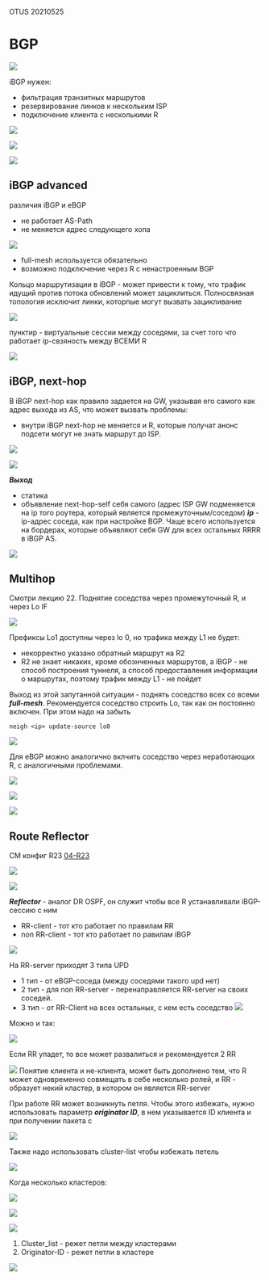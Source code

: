OTUS 20210525

# BGP #

![](pictures/01.jpg)

iBGP нужен:
- фильтрация транзитных маршрутов
- резервирование линков к нескольким ISP
- подключение клиента с несколькими R

![](pictures/02.jpg)

![](pictures/03.jpg)

![](pictures/04.jpg)

## iBGP advanced ##
различия iBGP и eBGP
- не работает AS-Path
- не меняется адрес следующего хопа

![](pictures/05.jpg)

- full-mesh используется обязательно
- возможно подключение через R с ненастроенным BGP

Кольцо маршрутизации в iBGP - может привести к тому, что трафик идущий против потока обновлений может зациклиться. Полносвязная топология исключит линки, которпые могут вызвать зацикливание

![](pictures/06.jpg)

пунктир - виртуальные сессии между соседями, за счет того что работает ip-свзяность между ВСЕМИ R

![](pictures/07.jpg)

## iBGP, next-hop ##

В iBGP next-hop  как правило задается на GW, указывая его самого как  адрес выхода из AS, что может вызвать проблемы:
- внутри iBGP next-hop не меняется и R, которые получат анонс подсети могут не знать маршрут до ISP.

![](pictures/08.jpg)

![](pictures/09.jpg)

___Выход___
- статика
- объявление next-hop-self себя самого (адрес ISP GW подменяется на ip того роутера, который является промежуточным/соседом) ___ip___ - ip-адрес соседа, как при настройке BGP. Чаще всего используется на бордерах, которые объявляют себя GW для всех остальных RRRR в iBGP AS.

![](pictures/10.jpg)

## Multihop ##

Смотри лекцию 22. Поднятие соседства через промежуточный R, и через Lo IF

![](pictures/11.jpg)

Префиксы Lo1 доступны через lo 0, но трафика между L1 не будет:
- некорректно указано обратный маршрут на R2
- R2 не знает никаких, кроме обознченных маршрутов, а iBGP - не способ построения туннеля, а способ предоставления информации о маршрутах, поэтому трафик между L1 - не пойдет

Выход из этой запутанной ситуации - поднять соседство всех со всеми ___full-mesh___. Рекомендуется соседство строить Lo, так как он постоянно включен. При этом надо на забыть
```
neigh <ip> update-source lo0
```

![](pictures/12.jpg)

Для eBGP можно аналогично вклчить соседство через неработающих R, с аналогичными проблемами.

![](pictures/13.jpg)

![](pictures/14.jpg)

![](pictures/15.jpg)


## Route Reflector ##

СМ конфиг R23 [04-R23](/LECTURES/MODULE03/Lecture24/labs/configs/04-R23.txt)

![](pictures/16.jpg)

![](pictures/17.jpg)

___Reflector___ - аналог DR OSPF, он служит чтобы все R устанавливали iBGP-сессию с ним
- RR-client - тот кто работает по правилам RR
- non RR-client - тот кто работает по равилам iBGP

![](pictures/18.jpg)

На RR-server приходят 3 типа UPD
- 1 тип - от eBGP-соседа (между соседями такого upd нет)
- 2 тип - для non RR-server - перенаправляется RR-server на своих соседей.
- 3 тип - от RR-Client на всех остальных, с кем есть соседство
![](pictures/19.jpg)

Можно и так:

![](pictures/20.jpg)

Если RR упадет, то все может развалиться и рекомендуется 2 RR

![](pictures/21.jpg)
Понятие клиента и не-клиента, может быть дополнено тем, что R может одновременно совмещать в себе несколько ролей, и RR - образует некий кластер, в котором он является RR-server

При работе RR может возникнуть петля. Чтобы этого избежать, нужно использовать параметр ___originator ID___, в нем указывается ID клиента и при получении пакета с 

![](pictures/22.jpg)

Также надо использовать cluster-list чтобы избежать петель

![](pictures/23.jpg)

Когда несколько кластеров:

![](pictures/24.jpg)

![](pictures/25.jpg)

![](pictures/26.jpg)

1. Cluster_list - режет петли между кластерами
2. Originator-ID - режет петли в кластере

![](pictures/27.jpg)